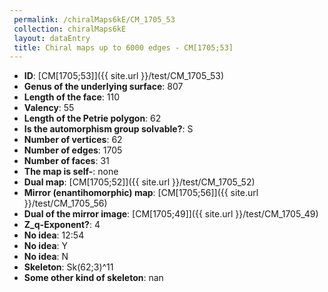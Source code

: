 ```yaml
--- 
 permalink: /chiralMaps6kE/CM_1705_53 
 collection: chiralMaps6kE
 layout: dataEntry
 title: Chiral maps up to 6000 edges - CM[1705;53]
---
```


- **ID**: [CM[1705;53]]({{ site.url }}/test/CM_1705_53)
- **Genus of the underlying surface**: 807
- **Length of the face**: 110
- **Valency**: 55
- **Length of the Petrie polygon**: 62
- **Is the automorphism group solvable?**: S
- **Number of vertices**: 62
- **Number of edges**: 1705
- **Number of faces**: 31
- **The map is self-**: none
- **Dual map**: [CM[1705;52]]({{ site.url }}/test/CM_1705_52)
- **Mirror (enantihomorphic) map**: [CM[1705;56]]({{ site.url }}/test/CM_1705_56)
- **Dual of the mirror image**: [CM[1705;49]]({{ site.url }}/test/CM_1705_49)
- **Z_q-Exponent?**: 4
- **No idea**:  12:54
- **No idea**: Y
- **No idea**: N
- **Skeleton**: Sk(62;3)^11
- **Some other kind of skeleton**: nan
